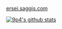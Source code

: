 [ersei.saggis.com](https://ersei.saggis.com)

[![9p4's github stats](https://github-readme-stats.vercel.app/api?username=9p4&theme=dark&show_icons=true)](https://github.com/9p4)
